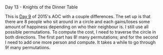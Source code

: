 Day 13 - Knights of the Dinner Table

This is [Day 9](https://github.com/shrivathsap/advent_of_code/tree/main/2015/day09) of 2015's AOC with a couple differences. The set up is that there are 8 people who sit around in a circle and each gains/loses some amount of happiness depending on who their neighbour is. I still use all possible permutations. To compute the cost, I need to traverse the circle in both directions. The first part has 8! many permutations; and for the second I need to add one more person and compute. It takes a while to go through 9! many permutations.